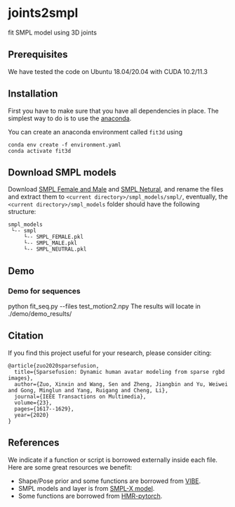 # joints2smpl
fit SMPL model using 3D joints

## Prerequisites
We have tested the code on Ubuntu 18.04/20.04 with CUDA 10.2/11.3

## Installation
First you have to make sure that you have all dependencies in place.
The simplest way to do is to use the [anaconda](https://www.anaconda.com/).

You can create an anaconda environment called `fit3d` using
```
conda env create -f environment.yaml
conda activate fit3d
```

## Download SMPL models
Download [SMPL Female and Male](https://smpl.is.tue.mpg.de/) and [SMPL Netural](https://smplify.is.tue.mpg.de/), and rename the files and extract them to `<current directory>/smpl_models/smpl/`, eventually, the `<current directory>/smpl_models` folder should have the following structure:
   ```
   smpl_models
    └-- smpl
    	└-- SMPL_FEMALE.pkl
		└-- SMPL_MALE.pkl
		└-- SMPL_NEUTRAL.pkl
   ```   

## Demo
### Demo for sequences
python fit_seq.py --files test_motion2.npy
The results will locate in ./demo/demo_results/

## Citation
If you find this project useful for your research, please consider citing:
```
@article{zuo2020sparsefusion,
  title={Sparsefusion: Dynamic human avatar modeling from sparse rgbd images},
  author={Zuo, Xinxin and Wang, Sen and Zheng, Jiangbin and Yu, Weiwei and Gong, Minglun and Yang, Ruigang and Cheng, Li},
  journal={IEEE Transactions on Multimedia},
  volume={23},
  pages={1617--1629},
  year={2020}
}
```

## References
We indicate if a function or script is borrowed externally inside each file. Here are some great resources we 
benefit:

- Shape/Pose prior and some functions are borrowed from [VIBE](https://github.com/mkocabas/VIBE).
- SMPL models and layer is from [SMPL-X model](https://github.com/vchoutas/smplx).
- Some functions are borrowed from [HMR-pytorch](https://github.com/MandyMo/pytorch_HMR).
